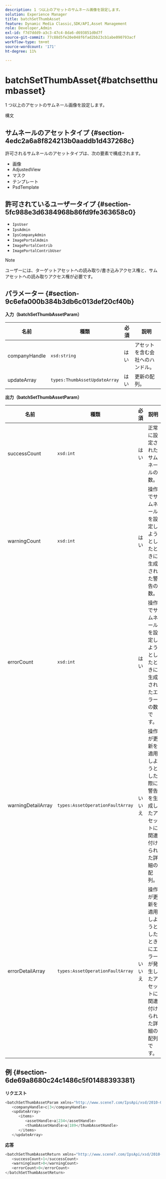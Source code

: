 ```yaml
---
description: 1 つ以上のアセットのサムネール画像を設定します。
solution: Experience Manager
title: batchSetThumbAsset
feature: Dynamic Media Classic,SDK/API,Asset Management
role: Developer,Admin
exl-id: f7d7ddd9-a3c3-47c4-8da6-d693851d0d7f
source-git-commit: 77c88d5fe20e048f6fad2bb23cb1abe090793acf
workflow-type: tm+mt
source-wordcount: '171'
ht-degree: 11%

---
```


# batchSetThumbAsset{#batchsetthumbasset}

1 つ以上のアセットのサムネール画像を設定します。

構文

## サムネールのアセットタイプ {#section-4edc2a6a8f824213b0aaddb1d437268c}

許可されるサムネールのアセットタイプは、次の要素で構成されます。

* 画像
* AdjustedView
* マスク
* テンプレート
* PsdTemplate

## 許可されているユーザータイプ {#section-5fc988e3d6384968b86fd9fe363658c0}

* `IpsUser`
* `IpsAdmin`
* `IpsCompanyAdmin`
* `ImagePortalAdmin`
* `ImagePortalContrib`
* `ImagePortalContribUser`

>[!NOTE]
>
>ユーザーには、ターゲットアセットへの読み取り/書き込みアクセス権と、サムアセットへの読み取りアクセス権が必要です。

## パラメーター {#section-9c6efa000b384b3db6c013def20cf40b}

**入力（batchSetThumbAssetParam）**

| 名前 | 種類 | 必須 | 説明 |
|---|---|---|---|
| companyHandle | `xsd:string` | はい | アセットを含む会社へのハンドル。 |
| updateArray | `types:ThumbAssetUpdateArray` | はい | 更新の配列。 |

**出力（batchSetThumbAssetParam）**

| 名前 | 種類 | 必須 | 説明 |
|---|---|---|---|
| successCount | `xsd:int` | はい | 正常に設定されたサムネールの数。 |
| warningCount | `xsd:int` | はい | 操作でサムネールを設定しようとしたときに生成された警告の数。 |
| errorCount | `xsd:int` | はい | 操作でサムネールを設定しようとしたときに生成されたエラーの数です。 |
| warningDetailArray | `types:AssetOperationFaultArray` | いいえ | 操作が更新を適用しようとした際に警告を生成したアセットに関連付けられた詳細の配列。 |
| errorDetailArray | `types:AssetOperationFaultArray` | いいえ | 操作が更新を適用しようとしたときにエラーが発生したアセットに関連付けられた詳細の配列です。 |

## 例 {#section-6de69a8680c24c1486c5f01488393381}

**リクエスト**

```java
<batchSetThumbAssetParam xmlns="http://www.scene7.com/IpsApi/xsd/2010-01-31">
   <companyHandle>c|3</companyHandle>
   <updateArray>
      <items>
         <assetHandle>a|234</assetHandle>
         <thumbAssetHandle>a|189</thumbAssetHandle>
      </items>
   </updateArray>
```

**応答**

```java
<batchSetThumbAssetReturn xmlns="http://www.scene7.com/IpsApi/xsd/2010-01-31">
   <successCount>1</successCount>
   <warningCount>0</warningCount>
   <errorCount>0</errorCount>
</batchSetThumbAssetReturn>
```
